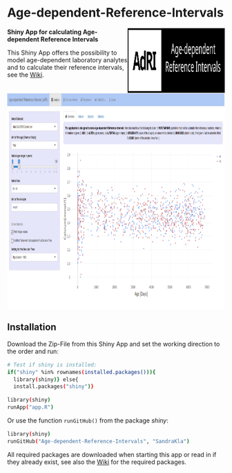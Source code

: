 # Age-dependent-Reference-Intervals

<img src="Logo.svg" width="225px" height="150px" align="right"/>

**Shiny App for calculating Age-dependent Reference Intervals**

This Shiny App offers the possibility to model age-dependent laboratory analytes and to calculate their reference intervals, see the [Wiki](https://github.com/SandraKla/Age-dependent-Reference-Intervals/wiki). 


<img src="shiny.png" width="1500px" height="500px" align="center"/>

## Installation

Download the Zip-File from this Shiny App and set the working direction to the order and run:

```bash
# Test if shiny is installed:
if("shiny" %in% rownames(installed.packages())){
  library(shiny)} else{
  install.packages("shiny")}
```

```bash
library(shiny)
runApp("app.R")
```
Or use the function ```runGitHub()``` from the package *shiny*:

```bash
library(shiny)
runGitHub("Age-dependent-Reference-Intervals", "SandraKla")
```

All required packages are downloaded when starting this app or read in if they already exist, see also the [Wiki](https://github.com/SandraKla/Age-dependent-Reference-Intervals/wiki/References) for the required packages.
